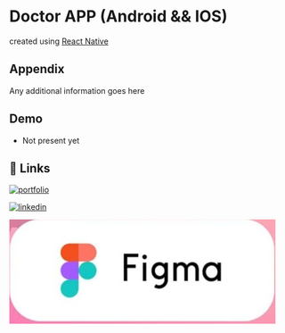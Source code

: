 
# Doctor APP (Android && IOS)
created using [React Native](https://reactnative.dev/)




## Appendix

Any additional information goes here

## Demo
- Not present yet

## 🔗 Links

[![portfolio](https://img.shields.io/badge/my_portfolio-000?style=for-the-badge&logo=ko-fi&logoColor=white)](https://katherineoelsner.com/)

[![linkedin](https://img.shields.io/badge/linkedin-0A66C2?style=for-the-badge&logo=linkedin&logoColor=white)](https://www.linkedin.com/in/shubham-sarode-09456a214/)

[![Figma](./src/assets/images/figma.jpg)](https://www.figma.com/file/4MMyMk4ynINHRtw5GSVkZv/Doctor-App?node-id=340%3A7913&mode=dev)

